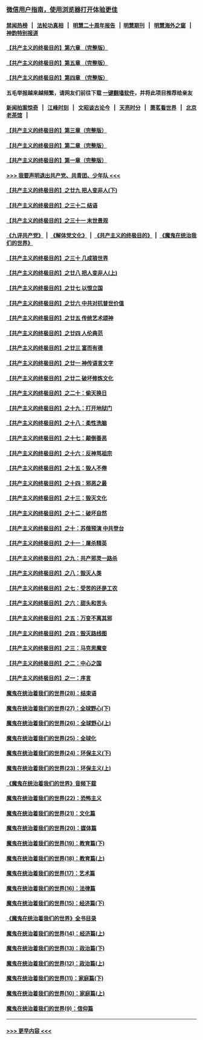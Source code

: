 ### [微信用户指南，使用浏览器打开体验更佳](https://github.com/gfw-breaker/banned-news1/blob/master/indexes/wechat-guide.md?t=0)
#### [禁闻热榜](热点新闻.md?t=0)  &nbsp;&nbsp;|&nbsp;&nbsp; [法轮功真相](https://github.com/gfw-breaker/truth/blob/master/README.md?t=0) &nbsp;&nbsp;|&nbsp;&nbsp; [明慧二十周年报告](https://github.com/gfw-breaker/mh-reports/blob/master/README.md?t=0) &nbsp;&nbsp;|&nbsp;&nbsp;[明慧期刊](https://github.com/gfw-breaker/mh-qikan) &nbsp;&nbsp;|&nbsp;&nbsp; [明慧海外之窗](https://github.com/gfw-breaker/mh-news/blob/master/README.md?t=0) &nbsp;&nbsp;|&nbsp;&nbsp; [神韵特别报道](https://github.com/gfw-breaker/mh-news/blob/master/shenyun.md?t=0)
#### [【共产主义的终极目的】第六章 （完整版）](../pages/nsc422/n11428913.md?t=02071602) 
#### [【共产主义的终极目的】第五章 （完整版）](../pages/nsc422/n11428912.md?t=02071602) 
#### [【共产主义的终极目的】第四章 （完整版）](../pages/nsc422/n11428907.md?t=02071602) 
#### 五毛举报越来越频繁，请网友们前往下载 [一键翻墙软件](https://github.com/gfw-breaker/ssr-accounts)，并将此项目推荐给亲友
#### [新闻拍案惊奇](https://github.com/gfw-breaker/banned-news1/blob/master/pages/link4.md) &nbsp;&nbsp;|&nbsp;&nbsp; [江峰时刻](https://github.com/gfw-breaker/banned-news1/blob/master/pages/link4.md) &nbsp;&nbsp;|&nbsp;&nbsp; [文昭谈古论今](https://github.com/gfw-breaker/banned-news1/blob/master/pages/link4.md) &nbsp;&nbsp;|&nbsp;&nbsp; [天亮时分](https://github.com/gfw-breaker/banned-news1/blob/master/pages/link4.md) &nbsp;&nbsp;|&nbsp;&nbsp; [萧茗看世界](https://github.com/gfw-breaker/banned-news1/blob/master/pages/link4.md) &nbsp;&nbsp;|&nbsp;&nbsp; [北京老茶馆](https://github.com/gfw-breaker/banned-news1/blob/master/pages/link4.md) &nbsp;&nbsp;|&nbsp;&nbsp; 
#### [【共产主义的终极目的】第三章（完整版）](../pages/nsc422/n11428848.md?t=02071602) 
#### [【共产主义的终极目的】第二章（完整版）](../pages/nsc422/n11428831.md?t=02071602) 
#### [【共产主义的终极目的】第一章（完整版）](../pages/nsc422/n11417651.md?t=02071602) 
#### [>>> 我要声明退出共产党、共青团、少年队 <<<](https://github.com/begood0513/goodnews/blob/master/quit/letter.md) 
#### [【共产主义的终极目的】之廿九 把人变非人(下)](../pages/nsc422/n11344140.md?t=02071602) 
#### [【共产主义的终极目的】之三十二 结语](../pages/nsc422/n11360535.md?t=02071602) 
#### [【共产主义的终极目的】之三十一 末世景观](../pages/nsc422/n11351129.md?t=02071602) 
#### [《九评共产党》](https://github.com/begood0513/9ping.md/blob/master/README.md) &nbsp;|&nbsp; [《解体党文化》](../../../../jtdwh.md/blob/master/README.md)  &nbsp;|&nbsp; [《共产主义的终极目的》](../../../../gczydzjmd.md/blob/master/README.md) &nbsp;|&nbsp; [《魔鬼在统治我们的世界》](../../../../mgztzwmdsj.md/blob/master/README.md) 
#### [【共产主义的终极目的】之三十 几成狼世界](../pages/nsc422/n11348280.md?t=02071602) 
#### [【共产主义的终极目的】之廿八 把人变非人(上)](../pages/nsc422/n11340492.md?t=02071602) 
#### [【共产主义的终极目的】之廿七 以恨立国](../pages/nsc422/n11336944.md?t=02071602) 
#### [【共产主义的终极目的】之廿六 中共对抗普世价值](../pages/nsc422/n11324785.md?t=02071602) 
#### [【共产主义的终极目的】之廿五 传统艺术颂神](../pages/nsc422/n11296396.md?t=02071602) 
#### [【共产主义的终极目的】之廿四 人伦典范](../pages/nsc422/n11296397.md?t=02071602) 
#### [【共产主义的终极目的】之廿三 富而有德](../pages/nsc422/n11283598.md?t=02071602) 
#### [【共产主义的终极目的】之廿一 神传语言文字](../pages/nsc422/n11263265.md?t=02071602) 
#### [【共产主义的终极目的】之廿二 破坏修炼文化](../pages/nsc422/n11245728.md?t=02071602) 
#### [【共产主义的终极目的】之二十：偷天换日](../pages/nsc422/n11238846.md?t=02071602) 
#### [【共产主义的终极目的】之十九：打开地狱门](../pages/nsc422/n11206376.md?t=02071602) 
#### [【共产主义的终极目的】之十八：柔性洗脑](../pages/nsc422/n11199994.md?t=02071602) 
#### [【共产主义的终极目的】之十七：颠倒善恶](../pages/nsc422/n11179782.md?t=02071602) 
#### [【共产主义的终极目的】之十六：反神骂祖宗](../pages/nsc422/n11166798.md?t=02071602) 
#### [【共产主义的终极目的】之十五：毁人不倦](../pages/nsc422/n11166792.md?t=02071602) 
#### [【共产主义的终极目的】之十四：邪恶之最](../pages/nsc422/n11150249.md?t=02071602) 
#### [【共产主义的终极目的】之十三：毁灭文化](../pages/nsc422/n11135227.md?t=02071602) 
#### [【共产主义的终极目的】之十二：破坏自然](../pages/nsc422/n11135214.md?t=02071602) 
#### [【共产主义的终极目的】之十：苏俄预演 中共登台](../pages/nsc422/n11118424.md?t=02071602) 
#### [【共产主义的终极目的】之十一：屠杀精英](../pages/nsc422/n11118442.md?t=02071602) 
#### [【共产主义的终极目的】之九：共产邪灵一路杀](../pages/nsc422/n11114139.md?t=02071602) 
#### [【共产主义的终极目的】之八：毁灭人类](../pages/nsc422/n11108503.md?t=02071602) 
#### [【共产主义的终极目的】之七：受苦的还是工农](../pages/nsc422/n11101809.md?t=02071602) 
#### [【共产主义的终极目的】之六：甜头和苦头](../pages/nsc422/n11096971.md?t=02071602) 
#### [【共产主义的终极目的】之五：万变不离其邪](../pages/nsc422/n11091285.md?t=02071602) 
#### [【共产主义的终极目的】之四：毁灭路线图](../pages/nsc422/n11086284.md?t=02071602) 
#### [【共产主义的终极目的】之三：马克思魔变](../pages/nsc422/n11061941.md?t=02071602) 
#### [【共产主义的终极目的】之二：中心之国](../pages/nsc422/n11047728.md?t=02071602) 
#### [【共产主义的终极目的】之一：序言](../pages/nsc422/n11086077.md?t=02071602) 
#### [魔鬼在统治着我们的世界(28)：结束语](../pages/nsc422/n10936246.md?t=02071602) 
#### [魔鬼在统治着我们的世界(27)：全球野心(下)](../pages/nsc422/n10928319.md?t=02071602) 
#### [魔鬼在统治着我们的世界(26)：全球野心(上)](../pages/nsc422/n10900318.md?t=02071602) 
#### [魔鬼在统治着我们的世界(25)：全球化](../pages/nsc422/n10788205.md?t=02071602) 
#### [魔鬼在统治着我们的世界(24)：环保主义(下)](../pages/nsc422/n10695307.md?t=02071602) 
#### [魔鬼在统治着我们的世界(23)：环保主义(上)](../pages/nsc422/n10688613.md?t=02071602) 
#### [《魔鬼在统治着我们的世界》音频下载](../pages/nsc422/n10635553.md?t=02071602) 
#### [魔鬼在统治着我们的世界(22)：恐怖主义](../pages/nsc422/n10614727.md?t=02071602) 
#### [魔鬼在统治着我们的世界(21)：文化篇](../pages/nsc422/n10597706.md?t=02071602) 
#### [魔鬼在统治着我们的世界(20)：媒体篇](../pages/nsc422/n10586579.md?t=02071602) 
#### [魔鬼在统治着我们的世界(19)：教育篇(下)](../pages/nsc422/n10564808.md?t=02071602) 
#### [魔鬼在统治着我们的世界(18)：教育篇(上)](../pages/nsc422/n10526970.md?t=02071602) 
#### [魔鬼在统治着我们的世界(17)：艺术篇](../pages/nsc422/n10499093.md?t=02071602) 
#### [魔鬼在统治着我们的世界(16)：法律篇](../pages/nsc422/n10485969.md?t=02071602) 
#### [魔鬼在统治着我们的世界(15)：经济篇(下)](../pages/nsc422/n10469975.md?t=02071602) 
#### [《魔鬼在统治着我们的世界》全书目录](../pages/nsc422/n10464261.md?t=02071602) 
#### [魔鬼在统治着我们的世界(14)：经济篇(上)](../pages/nsc422/n10457370.md?t=02071602) 
#### [魔鬼在统治着我们的世界(13)：政治篇(下)](../pages/nsc422/n10448270.md?t=02071602) 
#### [魔鬼在统治着我们的世界(12)：政治篇(上)](../pages/nsc422/n10444576.md?t=02071602) 
#### [魔鬼在统治着我们的世界(11)：家庭篇(下)](../pages/nsc422/n10440961.md?t=02071602) 
#### [魔鬼在统治着我们的世界(10)：家庭篇(上)](../pages/nsc422/n10435448.md?t=02071602) 
#### [魔鬼在统治着我们的世界(9)：信仰篇](../pages/nsc422/n10432159.md?t=02071602) 

----
#### [ >>> 更早内容 <<< ](../indexes/nsc422-earlier.md)
